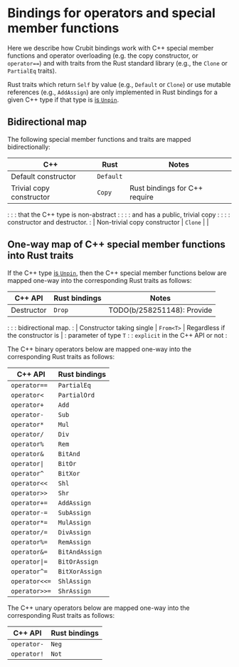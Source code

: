 # Bindings for operators and special member functions

Here we describe how Crubit bindings work with C++ special member functions and
operator overloading (e.g. the copy constructor, or `operator==`) and with
traits from the Rust standard library (e.g., the `Clone` or `PartialEq` traits).

Rust traits which return `Self` by value (e.g., `Default` or `Clone`) or use
mutable references (e.g., `AddAssign`) are only implemented in Rust bindings for
a given C++ type if that type is [is `Unpin`](../../unpin.md).

## Bidirectional map

The following special member functions and traits are mapped bidirectionally:

| C++                          | Rust      | Notes                             |
| ---------------------------- | --------- | --------------------------------- |
| Default constructor          | `Default` |                                   |
| Trivial copy constructor     | `Copy`    | Rust bindings for C++ require     |
:                              :           : that the C++ type is non-abstract :
:                              :           : and has a public, trivial copy    :
:                              :           : constructor and destructor.       :
| Non-trivial copy constructor | `Clone`   |                                   |

## One-way map of C++ special member functions into Rust traits

If the C++ type [is `Unpin`](../../unpin.md), then the C++ special member
functions below are mapped one-way into the corresponding Rust traits as
follows:

| C++ API                   | Rust bindings | Notes                            |
| ------------------------- | ------------- | -------------------------------- |
| Destructor                | `Drop`        | TODO(b/258251148): Provide       |
:                           :               : bidirectional map.               :
| Constructor taking single | `From<T>`     | Regardless if the constructor is |
: parameter of type `T`     :               : `explicit` in the C++ API or not :

The C++ binary operators below are mapped one-way into the corresponding Rust
traits as follows:

C++ API       | Rust bindings
------------- | --------------
`operator==`  | `PartialEq`
`operator<`   | `PartialOrd`
`operator+`   | `Add`
`operator-`   | `Sub`
`operator*`   | `Mul`
`operator/`   | `Div`
`operator%`   | `Rem`
`operator&`   | `BitAnd`
`operator\|`  | `BitOr`
`operator^`   | `BitXor`
`operator<<`  | `Shl`
`operator>>`  | `Shr`
`operator+=`  | `AddAssign`
`operator-=`  | `SubAssign`
`operator*=`  | `MulAssign`
`operator/=`  | `DivAssign`
`operator%=`  | `RemAssign`
`operator&=`  | `BitAndAssign`
`operator\|=` | `BitOrAssign`
`operator^=`  | `BitXorAssign`
`operator<<=` | `ShlAssign`
`operator>>=` | `ShrAssign`

The C++ unary operators below are mapped one-way into the corresponding Rust
traits as follows:

C++ API     | Rust bindings
----------- | -------------
`operator-` | `Neg`
`operator!` | `Not`
